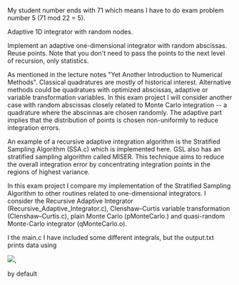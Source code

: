 My student number ends with 71 which means I have to do exam problem number 5 (71 mod 22 = 5).

Adaptive 1D integrator with random nodes.

Implement an adaptive one-dimensional integrator with random abscissas. Reuse points. Note that you don't need to pass the points to the next level of recursion, only statistics. 

As mentioned in the lecture notes "Yet Another Introduction to Numerical Methods". Classical quadratures are mostly of historical interest. Alternative methods could be quadratues with optimized abscissas, adaptive or variable transformation variables. In this exam project I will consider another case with random abscissas closely related to Monte Carlo integration -- a quadrature where the abscinnas are chosen randomly. The adaptive part implies that the distribution of points is chosen non-uniformly to reduce integration errors. 

An example of a recursive adaptive integration algorithm is the Stratified Sampling Algorithm (SSA.c) which is implemented here. GSL also has an stratified sampling algorithm called MISER. This technique aims to reduce the overall integration error by concentrating integration points in the regions of highest variance.

In this exam project I compare my implementation of the Stratified Sampling Algorithm to other routines related to one-dimensional integrators. I consider the Recursive Adaptive Integrator (Recursive_Adaptive_Integrator.c), Clenshaw–Curtis variable transformation (Clenshaw–Curtis.c),  plain Monte Carlo (pMonteCarlo.) and quasi-random Monte-Carlo integrator (qMonteCarlo.o). 

I the main.c I have included some different integrals, but the output.txt prints data using 

<img src="https://latex.codecogs.com/gif.latex?\int_{0}^{1} dx 4\sqrt{1-x²} = \pi " />,

by default
